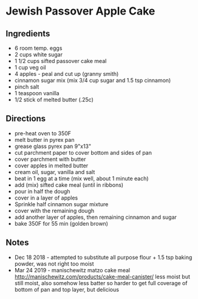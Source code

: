 # Jewish Passover Apple Cake

## Ingredients
* 6 room temp. eggs
* 2 cups white sugar
* 1 1/2 cups sifted passover cake meal
* 1 cup veg oil
* 4 apples - peal and cut up (granny smith)
* cinnamon sugar mix (mix 3/4 cup sugar and 1.5 tsp cinnamon)
* pinch salt
* 1 teaspoon vanilla
* 1/2 stick of melted butter (.25c)

## Directions
* pre-heat oven to 350F
* melt butter in pyrex pan
* grease glass pyrex pan 9"x13"
* cut parchment paper to cover bottom and sides of pan
* cover parchment with butter
* cover apples in melted butter
* cream oil, sugar, vanilla and salt
* beat in 1 egg at a time (mix well, about 1 minute each)
* add (mix) sifted cake meal (until in ribbons)
* pour in half the dough
* cover in a layer of apples
* Sprinkle half cinnamon sugar mixture
* cover with the remaining dough
* add another layer of apples, then remaining cinnamon and sugar
* bake 350F for 55 min (golden brown)

## Notes
* Dec 18 2018 - attempted to substitute all purpose flour + 1.5 tsp baking powder, was not right too moist
* Mar 24 2019 - manischewitz matzo cake meal http://manischewitz.com/products/cake-meal-canister/ less moist but still moist, also somehow less batter so harder to get full coverage of bottom of pan and top layer, but delicious
